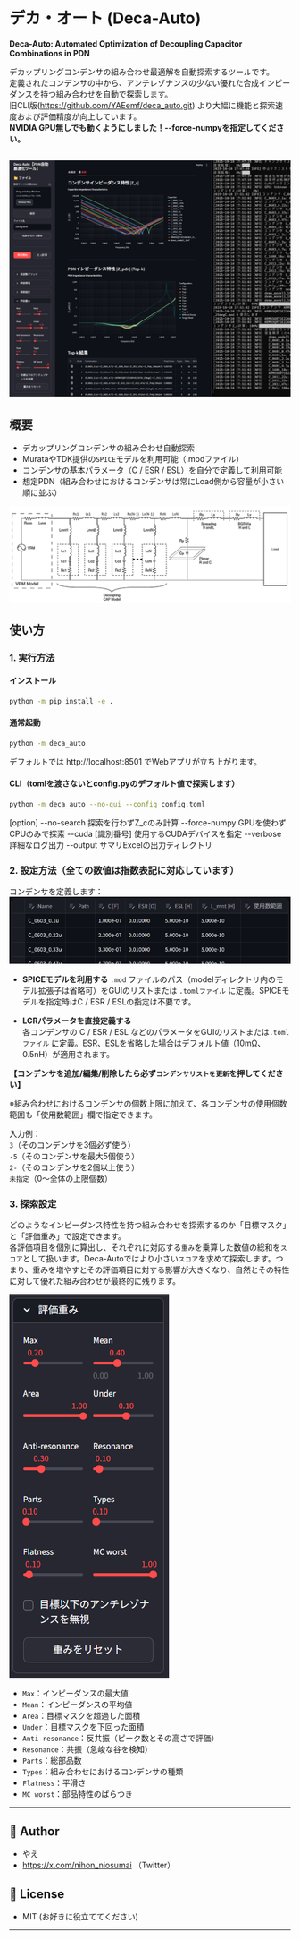 # デカ・オート (Deca-Auto)

**Deca-Auto: Automated Optimization of Decoupling Capacitor Combinations in PDN**

デカップリングコンデンサの組み合わせ最適解を自動探索するツールです。  
定義されたコンデンサの中から、アンチレゾナンスの少ない優れた合成インピーダンスを持つ組み合わせを自動で探索します。  
旧CLI版(https://github.com/YAEemf/deca_auto.git) より大幅に機能と探索速度および評価精度が向上しています。  
**NVIDIA GPU無しでも動くようにしました！--force-numpyを指定してください。**

!["実行時スクショ"](Screenshot_main.png)
---

## 概要
- デカップリングコンデンサの組み合わせ自動探索
- MurataやTDK提供の`SPICE`モデルを利用可能（.modファイル）
- コンデンサの基本パラメータ（C / ESR / ESL）を自分で定義して利用可能
- 想定PDN（組み合わせにおけるコンデンサは常にLoad側から容量が小さい順に並ぶ）

![""](PDN.jpg)

## 使い方
### 1. 実行方法
#### インストール
```bash
python -m pip install -e .
```
#### 通常起動
```bash
python -m deca_auto
```
デフォルトでは http://localhost:8501 でWebアプリが立ち上がります。

#### CLI（tomlを渡さないとconfig.pyのデフォルト値で探索します）
```bash
python -m deca_auto --no-gui --config config.toml
```
[option]
--no-search       探索を行わずZ_cのみ計算
--force-numpy     GPUを使わずCPUのみで探索
--cuda [識別番号]   使用するCUDAデバイスを指定
--verbose         詳細なログ出力
--output          サマリExcelの出力ディレクトリ

### 2. 設定方法（全ての数値は指数表記に対応しています）
コンデンサを定義します：
![""](Cap_list.png)

- **SPICEモデルを利用する** 
  `.mod` ファイルのパス（modelディレクトリ内のモデル拡張子は省略可）をGUIのリストまたは `.tomlファイル` に定義。SPICEモデルを指定時はC / ESR / ESLの指定は不要です。
  
- **LCRパラメータを直接定義する**  
  各コンデンサの C / ESR / ESL などのパラメータをGUIのリストまたは`.tomlファイル` に定義。ESR、ESLを省略した場合はデフォルト値（10mΩ、0.5nH）が適用されます。

**【コンデンサを追加/編集/削除したら必ず`コンデンサリストを更新`を押してください】**

※組み合わせにおけるコンデンサの個数上限に加えて、各コンデンサの使用個数範囲も「使用数範囲」欄で指定できます。

入力例：  
`3`（そのコンデンサを3個必ず使う）  
`-5`（そのコンデンサを最大5個使う）  
`2-`（そのコンデンサを2個以上使う）  
`未指定`（0～全体の上限個数）

### 3. 探索設定
どのようなインピーダンス特性を持つ組み合わせを探索するのか「目標マスク」と「評価重み」で設定できます。  
各評価項目を個別に算出し、それぞれに対応する`重み`を乗算した数値の総和を`スコア`として扱います。Deca-Autoではより小さい`スコア`を求めて探索します。つまり、重みを増やすとその評価項目に対する影響が大きくなり、自然とその特性に対して優れた組み合わせが最終的に残ります。

![""](Weights.png)
- `Max`：インピーダンスの最大値
- `Mean`：インピーダンスの平均値
- `Area`：目標マスクを超過した面積
- `Under`：目標マスクを下回った面積
- `Anti-resonance`：反共振（ピーク数とその高さで評価）
- `Resonance`：共振（急峻な谷を検知）
- `Parts`：総部品数
- `Types`：組み合わせにおけるコンデンサの種類
- `Flatness`：平滑さ
- `MC worst`：部品特性のばらつき

---

## 👤 Author
- やえ
- https://x.com/nihon_niosumai （Twitter）

## 📄 License
- MIT (お好きに役立ててください)
---
